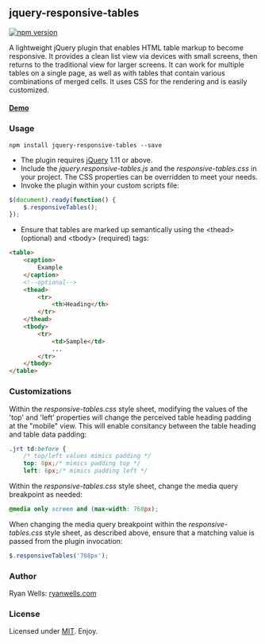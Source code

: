 ## jquery-responsive-tables

[![npm version](https://badge.fury.io/js/jquery-responsive-tables.svg)](https://badge.fury.io/js/jquery-responsive-tables)

A lightweight jQuery plugin that enables HTML table markup to become responsive. It provides a clean list view via devices with small screens, then returns to the traditional view for larger screens. It can work for multiple tables on a single page, as well as with tables that contain various combinations of merged cells. It uses CSS for the rendering and is easily customized.

#### <a href="http://ryanwells.com/examples/responsive-tables/" target="_blank">Demo</a>

### Usage

```
npm install jquery-responsive-tables --save
```

-   The plugin requires <a href="http://jquery.com/download/" target="_blank">jQuery</a> 1.11 or above.
-   Include the <em>jquery.responsive-tables.js</em> and the <em>responsive-tables.css</em> in your project. The CSS properties can be overridden to meet your needs.
-   Invoke the plugin within your custom scripts file:

```javascript
$(document).ready(function() {
    $.responsiveTables();
});
```

-   Ensure that tables are marked up semantically using the &lt;thead&gt; (optional) and &lt;tbody&gt; (required) tags:

```html
<table>
    <caption>
        Example
    </caption>
    <!--optional-->
    <thead>
        <tr>
            <th>Heading</th>
        </tr>
    </thead>
    <tbody>
        <tr>
            <td>Sample</td>
            ...
        </tr>
    </tbody>
</table>
```

### Customizations

Within the <em>responsive-tables.css</em> style sheet, modifying the values of the 'top' and 'left' properties will change the perceived table heading padding at the &quot;mobile&quot; view. This will enable consitancy between the table heading and table data padding:

```css
.jrt td:before {
    /* top/left values mimics padding */
    top: 8px;/* mimics padding top */
    left: 6px;/* mimics padding left */
```

Within the <em>responsive-tables.css</em> style sheet, change the media query breakpoint as needed:

```css
@media only screen and (max-width: 768px);
```

When changing the media query breakpoint within the <em>responsive-tables.css</em> style sheet, as described above, ensure that a matching value is passed from the plugin invocation:

```javascript
$.responsiveTables('768px');
```

### Author

Ryan Wells: [ryanwells.com][twitter]

### License

Licensed under [MIT][mit]. Enjoy.

[twitter]: http://ryanwells.com
[mit]: http://www.opensource.org/licenses/mit-license.php
[jquery]: http://jquery.com/

